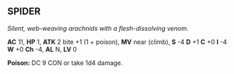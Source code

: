 ## SPIDER

_Silent, web-weaving arachnids with a flesh-dissolving venom._

**AC** 11, **HP** 1, **ATK** 2 bite +1 (1 + poison), **MV** near (climb), **S** -4 **D** +1 **C** +0 **I** -4 **W** +0 **Ch** -4, **AL** N, **LV** 0

**Poison:** DC 9 CON or take 1d4 damage.

